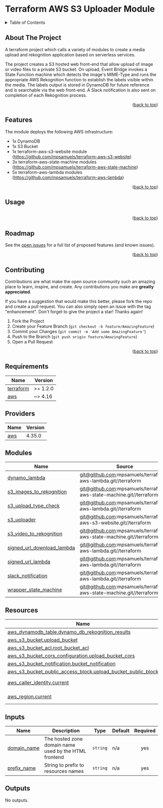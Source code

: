 <a name="readme-top"></a>

# Terraform AWS S3 Uploader Module

<details>
  <summary>Table of Contents</summary>
  <ol>
    <li><a href="#about-the-project">About The Project</a></li>
    <li><a href="#features">Features</a></li>
    <li><a href="#usage">Usage</a></li>
    <li><a href="#requirements">Terraform Docs</a></li>
    <li><a href="#roadmap">Roadmap</a></li>
    <li><a href="#contributing">Contributing</a></li>
    <li><a href="#license">License</a></li>
    <li><a href="#contact">Contact</a></li>
    <li><a href="#acknowledgments">Acknowledgments</a></li>
  </ol>
</details>

<!-- ABOUT THE PROJECT -->
## About The Project

A terraform project which calls a variety of modules to create a media upload and rekognition application based on serverless services.

The project creates a S3 hosted web front-end that allow upload of image or video files to a private S3 bucket. On upload, Event Bridge invokes a State Function machine which detects the image's MIME-Type and runs the appropriate AWS Rekognition function to establish the labels visible within the media. The labels output is stored in DynamoDB for future reference and is searchable via the web front-end. A Slack notification is also sent on completion of each Rekognition process.

<p align="right">(<a href="#readme-top">back to top</a>)</p>

<!-- FEATURES -->
## Features

The module deploys the following AWS infrastructure:
* 1x DynamoDB
* 1x S3 Bucket
* 1x terraform-aws-s3-website module (https://github.com/mpsamuels/terraform-aws-s3-website)
* 3x terraform-aws-state-machine modules (https://github.com/mpsamuels/terraform-aws-state-machine)
* 5x terraform-aws-lambda modules (https://github.com/mpsamuels/terraform-aws-lambda)

<p align="right">(<a href="#readme-top">back to top</a>)</p>

<!-- USAGE -->
## Usage

```hcl

```



<p align="right">(<a href="#readme-top">back to top</a>)</p>

<!-- ROADMAP -->
## Roadmap

See the [open issues](https://github.com/mpsamuels/terraform-aws-lambda/issues) for a full list of proposed features (and known issues).

<p align="right">(<a href="#readme-top">back to top</a>)</p>

<!-- CONTRIBUTING -->
## Contributing

Contributions are what make the open source community such an amazing place to learn, inspire, and create. Any contributions you make are **greatly appreciated**.

If you have a suggestion that would make this better, please fork the repo and create a pull request. You can also simply open an issue with the tag "enhancement".
Don't forget to give the project a star! Thanks again!

1. Fork the Project
2. Create your Feature Branch (`git checkout -b feature/AmazingFeature`)
3. Commit your Changes (`git commit -m 'Add some AmazingFeature'`)
4. Push to the Branch (`git push origin feature/AmazingFeature`)
5. Open a Pull Request

<p align="right">(<a href="#readme-top">back to top</a>)</p>

<!-- REQUIREMENTS -->

<!-- BEGINNING OF PRE-COMMIT-TERRAFORM DOCS HOOK -->
## Requirements

| Name | Version |
|------|---------|
| <a name="requirement_terraform"></a> [terraform](#requirement\_terraform) | >= 1.2.0 |
| <a name="requirement_aws"></a> [aws](#requirement\_aws) | ~> 4.16 |

## Providers

| Name | Version |
|------|---------|
| <a name="provider_aws"></a> [aws](#provider\_aws) | 4.35.0 |

## Modules

| Name | Source | Version |
|------|--------|---------|
| <a name="module_dynamo_lambda"></a> [dynamo\_lambda](#module\_dynamo\_lambda) | git@github.com:mpsamuels/terraform-aws-lambda.git//terraform | n/a |
| <a name="module_s3_images_to_rekognition"></a> [s3\_images\_to\_rekognition](#module\_s3\_images\_to\_rekognition) | git@github.com:mpsamuels/terraform-aws-state-machine.git//terraform | n/a |
| <a name="module_s3_upload_type_check"></a> [s3\_upload\_type\_check](#module\_s3\_upload\_type\_check) | git@github.com:mpsamuels/terraform-aws-lambda.git//terraform | n/a |
| <a name="module_s3_uploader"></a> [s3\_uploader](#module\_s3\_uploader) | git@github.com:mpsamuels/terraform-aws-s3-website.git//terraform | n/a |
| <a name="module_s3_video_to_rekognition"></a> [s3\_video\_to\_rekognition](#module\_s3\_video\_to\_rekognition) | git@github.com:mpsamuels/terraform-aws-state-machine.git//terraform | n/a |
| <a name="module_signed_url_download_lambda"></a> [signed\_url\_download\_lambda](#module\_signed\_url\_download\_lambda) | git@github.com:mpsamuels/terraform-aws-lambda.git//terraform | n/a |
| <a name="module_signed_url_lambda"></a> [signed\_url\_lambda](#module\_signed\_url\_lambda) | git@github.com:mpsamuels/terraform-aws-lambda.git//terraform | n/a |
| <a name="module_slack_notification"></a> [slack\_notification](#module\_slack\_notification) | git@github.com:mpsamuels/terraform-aws-lambda.git//terraform | n/a |
| <a name="module_wrapper_state_machine"></a> [wrapper\_state\_machine](#module\_wrapper\_state\_machine) | git@github.com:mpsamuels/terraform-aws-state-machine.git//terraform | n/a |

## Resources

| Name | Type |
|------|------|
| [aws_dynamodb_table.dynamo_db_rekognition_results](https://registry.terraform.io/providers/hashicorp/aws/latest/docs/resources/dynamodb_table) | resource |
| [aws_s3_bucket.upload_bucket](https://registry.terraform.io/providers/hashicorp/aws/latest/docs/resources/s3_bucket) | resource |
| [aws_s3_bucket_acl.root_bucket_acl](https://registry.terraform.io/providers/hashicorp/aws/latest/docs/resources/s3_bucket_acl) | resource |
| [aws_s3_bucket_cors_configuration.upload_bucket_cors](https://registry.terraform.io/providers/hashicorp/aws/latest/docs/resources/s3_bucket_cors_configuration) | resource |
| [aws_s3_bucket_notification.bucket_notification](https://registry.terraform.io/providers/hashicorp/aws/latest/docs/resources/s3_bucket_notification) | resource |
| [aws_s3_bucket_public_access_block.upload_bucket_public_block](https://registry.terraform.io/providers/hashicorp/aws/latest/docs/resources/s3_bucket_public_access_block) | resource |
| [aws_caller_identity.current](https://registry.terraform.io/providers/hashicorp/aws/latest/docs/data-sources/caller_identity) | data source |
| [aws_region.current](https://registry.terraform.io/providers/hashicorp/aws/latest/docs/data-sources/region) | data source |

## Inputs

| Name | Description | Type | Default | Required |
|------|-------------|------|---------|:--------:|
| <a name="input_domain_name"></a> [domain\_name](#input\_domain\_name) | The hosted zone domain name used by the HTML frontend | `string` | n/a | yes |
| <a name="input_prefix_name"></a> [prefix\_name](#input\_prefix\_name) | String to prefix to resources names | `string` | n/a | yes |

## Outputs

No outputs.